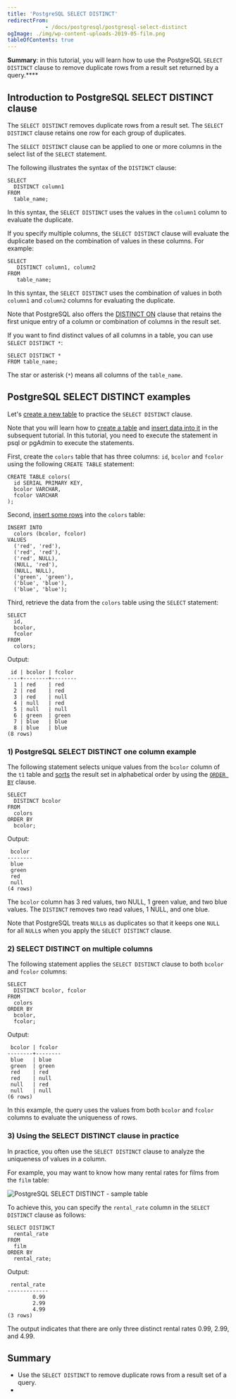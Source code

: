 ```yaml
---
title: 'PostgreSQL SELECT DISTINCT'
redirectFrom: 
            - /docs/postgresql/postgresql-select-distinct
ogImage: ./img/wp-content-uploads-2019-05-film.png
tableOfContents: true
---
```


**Summary**: in this tutorial, you will learn how to use the PostgreSQL `SELECT DISTINCT` clause to remove duplicate rows from a result set returned by a query.\*\*\*\*



## Introduction to PostgreSQL SELECT DISTINCT clause



The `SELECT DISTINCT` removes duplicate rows from a result set. The `SELECT DISTINCT` clause retains one row for each group of duplicates.



The `SELECT DISTINCT` clause can be applied to one or more columns in the select list of the `SELECT` statement.



The following illustrates the syntax of the `DISTINCT` clause:



```
SELECT
  DISTINCT column1
FROM
  table_name;
```



In this syntax, the `SELECT DISTINCT` uses the values in the `column1` column to evaluate the duplicate.



If you specify multiple columns, the `SELECT DISTINCT` clause will evaluate the duplicate based on the combination of values in these columns. For example:



```
SELECT
   DISTINCT column1, column2
FROM
   table_name;
```



In this syntax, the `SELECT DISTINCT` uses the combination of values in both `column1` and `column2` columns for evaluating the duplicate.



Note that PostgreSQL also offers the [DISTINCT ON](/docs/postgresql/postgresql-distinct-on) clause that retains the first unique entry of a column or combination of columns in the result set.



If you want to find distinct values of all columns in a table, you can use `SELECT DISTINCT *`:



```
SELECT DISTINCT *
FROM table_name;
```



The star or asterisk (`*`) means all columns of the `table_name`.



## PostgreSQL SELECT DISTINCT examples



Let's [create a new table](/docs/postgresql/postgresql-create-table) to practice the `SELECT DISTINCT` clause.



Note that you will learn how to [create a table](/docs/postgresql/postgresql-create-table/) and [insert data into it](https://www.postgresqltutorial.com/postgresql-tutorial/postgresql-insert) in the subsequent tutorial. In this tutorial, you need to execute the statement in psql or pgAdmin to execute the statements.



First, create the `colors` table that has three columns: `id`, `bcolor` and `fcolor` using the following `CREATE TABLE` statement:



```
CREATE TABLE colors(
  id SERIAL PRIMARY KEY,
  bcolor VARCHAR,
  fcolor VARCHAR
);
```



Second, [insert some rows](/docs/postgresql/postgresql-insert-multiple-rows) into the `colors` table:



```
INSERT INTO
  colors (bcolor, fcolor)
VALUES
  ('red', 'red'),
  ('red', 'red'),
  ('red', NULL),
  (NULL, 'red'),
  (NULL, NULL),
  ('green', 'green'),
  ('blue', 'blue'),
  ('blue', 'blue');
```



Third, retrieve the data from the `colors` table using the `SELECT` statement:



```
SELECT
  id,
  bcolor,
  fcolor
FROM
  colors;
```



Output:



```
 id | bcolor | fcolor
----+--------+--------
  1 | red    | red
  2 | red    | red
  3 | red    | null
  4 | null   | red
  5 | null   | null
  6 | green  | green
  7 | blue   | blue
  8 | blue   | blue
(8 rows)
```



### 1) PostgreSQL SELECT DISTINCT one column example



The following statement selects unique values from the `bcolor` column of the `t1` table and [sorts](/docs/postgresql/postgresql-order-by/) the result set in alphabetical order by using the [`ORDER BY`](https://www.postgresqltutorial.com/postgresql-tutorial/postgresql-order-by) clause.



```
SELECT
  DISTINCT bcolor
FROM
  colors
ORDER BY
  bcolor;
```



Output:



```
 bcolor
--------
 blue
 green
 red
 null
(4 rows)
```



The `bcolor` column has 3 red values, two NULL, 1 green value, and two blue values. The `DISTINCT` removes two read values, 1 NULL, and one blue.



Note that PostgreSQL treats `NULL`s as duplicates so that it keeps one `NULL` for all `NULL`s when you apply the `SELECT DISTINCT` clause.



### 2) SELECT DISTINCT on multiple columns



The following statement applies the `SELECT DISTINCT` clause to both `bcolor` and `fcolor` columns:



```
SELECT
  DISTINCT bcolor, fcolor
FROM
  colors
ORDER BY
  bcolor,
  fcolor;
```



Output:



```
 bcolor | fcolor
--------+--------
 blue   | blue
 green  | green
 red    | red
 red    | null
 null   | red
 null   | null
(6 rows)
```



In this example, the query uses the values from both `bcolor` and `fcolor` columns to evaluate the uniqueness of rows.



### 3) Using the SELECT DISTINCT clause in practice



In practice, you often use the `SELECT DISTINCT` clause to analyze the uniqueness of values in a column.



For example, you may want to know how many rental rates for films from the `film` table:



![PostgreSQL SELECT DISTINCT - sample table](./img/wp-content-uploads-2019-05-film.png)



To achieve this, you can specify the `rental_rate` column in the `SELECT DISTINCT` clause as follows:



```
SELECT DISTINCT
  rental_rate
FROM
  film
ORDER BY
  rental_rate;
```



Output:



```
 rental_rate
-------------
        0.99
        2.99
        4.99
(3 rows)
```



The output indicates that there are only three distinct rental rates 0.99, 2.99, and 4.99.



## Summary



- Use the `SELECT DISTINCT` to remove duplicate rows from a result set of a query.
- 
